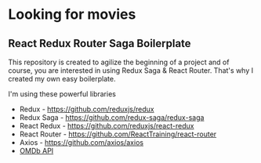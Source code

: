 # Looking for movies 

## React Redux Router Saga Boilerplate

This repository is created to agilize the beginning of a project and of course, you are interested in using Redux Saga & React Router. That's why I created my own easy boilerplate.

I'm using these powerful libraries

* Redux - https://github.com/reduxjs/redux
* Redux Saga - https://github.com/redux-saga/redux-saga
* React Redux - https://github.com/reduxjs/react-redux 
* React Router - https://github.com/ReactTraining/react-router
* Axios - https://github.com/axios/axios
* [OMDb API](http://www.omdbapi.com/)